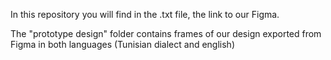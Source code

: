 In this repository you will find in the .txt file, the link to our Figma.

The "prototype design" folder contains frames of our design exported from Figma in both languages (Tunisian dialect and english) 
